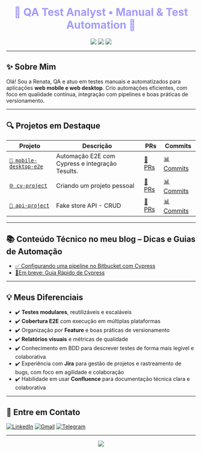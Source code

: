 <h1 align="center" style="color:#a29bfe;">🌸 QA Test Analyst • Manual & Test Automation 🌸</h1>

<p align="center">
  <img src="https://img.shields.io/badge/PLATAFORMAS-Web%20Mobile%20%7C%20Web%20Desktop%20%7C%20API-dcd6f7?style=for-the-badge&logo=googlechrome&logoColor=white" />
  <img src="https://img.shields.io/badge/FERRAMENTAS-Cypress%20%7C%20Postman-a29bfe?style=for-the-badge&logo=tools&logoColor=white" />
  <img src="https://img.shields.io/badge/TESTES-UI%20%7C%20API%20%7C%20E2E%20%7C%20CI--CD-e0c3fc?style=for-the-badge&logo=checkmarx&logoColor=white" />
</p>

---

## ✨ Sobre Mim

Olá! Sou a Renata, QA e atuo em testes manuais e automatizados para aplicações **web mobile e web desktop**. Crio automações eficientes, com foco em qualidade contínua, integração com pipelines e boas práticas de versionamento.

---

## 🔍 Projetos em Destaque
| Projeto | Descrição | PRs | Commits |
|--------|-----------|-----|---------|
| [`📱 mobile-desktop-e2e`](https://github.com/reenaataacruuz/burger-eats-web) | Automação E2E com Cypress e integração Tesults. | [🔗 PRs](https://github.com/reenaataacruuz/burger-eats-web/pulls) | [📊 Commits](https://github.com/reenaataacruuz/burger-eats-web/commits/release) |
| [`🌐 cv-project`](https://github.com/reenaataacruuz/renata-cruz) | Criando um projeto pessoal| [🔗 PRs](https://github.com/reenaataacruuz/renata-cruz/pulls) | [📊 Commits](https://github.com/reenaataacruuz/renata-cruz/commits/master) |
| [`🧪 api-project`](https://github.com/reenaataacruuz/fake-store-api-tests-cypress) | Fake store API - CRUD| [🔗 PRs](https://github.com/reenaataacruuz/fake-store-api-tests-cypress/pulls) | [📊 Commits](https://github.com/reenaataacruuz/fake-store-api-tests-cypress/commits/master) |

---

## 📚 Conteúdo Técnico no meu blog – Dicas e Guias de Automação

- [✅ Configurando uma pipeline no Bitbucket com Cypress](https://renata-cruz.vercel.app/codigo-cypress.html)
- [📓Em breve: Guia Rápido de Cypress](https://renata-cruz.vercel.app/blog.html)

---

## 💡 Meus Diferenciais

- ✔️ **Testes modulares**, reutilizáveis e escaláveis
- ✔️ **Cobertura E2E** com execução em múltiplas plataformas
- ✔️ Organização por **Feature** e boas práticas de versionamento
- ✔️ **Relatórios visuais** e métricas de qualidade
- ✔️ Conhecimento em BDD para descrever testes de forma mais legível e colaborativa
- ✔️ Experiência com **Jira** para gestão de projetos e rastreamento de bugs, com foco em agilidade e colaboração
- ✔️ Habilidade em usar **Confluence** para documentação técnica clara e colaborativa

---

## 🌷 Entre em Contato

[![LinkedIn](https://img.shields.io/badge/LinkedIn-Conecte--se%20comigo-a29bfe?style=flat&logo=linkedin)](https://www.linkedin.com/in/renataceliacruz)
[![Gmail](https://img.shields.io/badge/E--mail-renataceliacruz@gmail.com-e0c3fc?style=flat&logo=gmail)](mailto:renataceliacruz@gmail.com)
[![Telegram](https://img.shields.io/badge/Telegram-@reenaataacruuz-dcd6f7?style=flat&logo=telegram)](https://t.me/reenaataacruuz)

---

<p align="center">
  <img src="https://img.shields.io/badge/Construído%20por%20Renata%2C%20QA%20focada%20em%20automação%20e%20entrega%20de%20qualidade%20%20%20%20%20❤-dcd6f7" />
</p>

